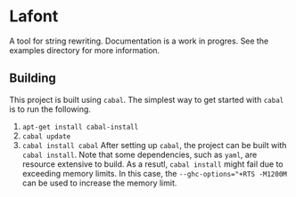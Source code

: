 # Lafont

A tool for string rewriting.
Documentation is a work in progres.
See the examples directory for more information.

## Building

This project is built using `cabal`.
The simplest way to get started with `cabal` is to run the following.
1. `apt-get install cabal-install`
2. `cabal update`
3. `cabal install cabal`
After setting up `cabal`, the project can be built with `cabal install`.
Note that some dependencies, such as `yaml`, are resource extensive to build.
As a resutl, `cabal install` might fail due to exceeding memory limits.
In this case, the `--ghc-options="+RTS -M1200M` can be used to increase the memory limit.
